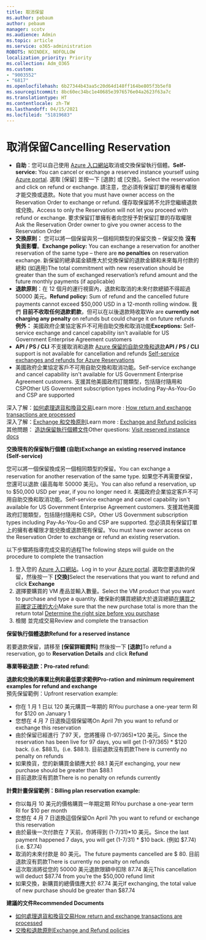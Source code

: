 ```yaml
---
title: 取消保留
ms.author: pebaum
author: pebaum
manager: scotv
ms.audience: Admin
ms.topic: article
ms.service: o365-administration
ROBOTS: NOINDEX, NOFOLLOW
localization_priority: Priority
ms.collection: Adm_O365
ms.custom:
- "9003552"
- "6817"
ms.openlocfilehash: 6b27344b43aa5c20d64d148ff164be805f3b5ef8
ms.sourcegitcommit: 8bc60ec34bc1e40685e3976576e04a2623f63a7c
ms.translationtype: HT
ms.contentlocale: zh-TW
ms.lasthandoff: 04/15/2021
ms.locfileid: "51819683"
---
```

# <a name="cancelling-reservation"></a><span data-ttu-id="be959-102">取消保留</span><span class="sxs-lookup"><span data-stu-id="be959-102">Cancelling Reservation</span></span>

- <span data-ttu-id="be959-103">**自助**：您可以自己使用 [Azure 入口網站](https://portal.azure.com/#blade/Microsoft_Azure_Reservations/ReservationsBrowseBlade)取消或交換保留執行個體。</span><span class="sxs-lookup"><span data-stu-id="be959-103">**Self-service:** You can cancel or exchange a reserved instance yourself using [Azure portal](https://portal.azure.com/#blade/Microsoft_Azure_Reservations/ReservationsBrowseBlade).</span></span> <span data-ttu-id="be959-104">選取 [保留] 並按一下 [退款] 或 [交換]。</span><span class="sxs-lookup"><span data-stu-id="be959-104">Select the reservation and click on refund or exchange.</span></span> <span data-ttu-id="be959-105">請注意，您必須有保留訂單的擁有者權限才能交換或退款。</span><span class="sxs-lookup"><span data-stu-id="be959-105">Note that you must have owner access on the Reservation Order to exchange or refund.</span></span> <span data-ttu-id="be959-106">僅存取保留將不允許您繼續退款或兌換。</span><span class="sxs-lookup"><span data-stu-id="be959-106">Access to only the Reservation will not let you proceed with refund or exchange.</span></span> <span data-ttu-id="be959-107">要求保留訂單擁有者向您授予對保留訂單的存取權限</span><span class="sxs-lookup"><span data-stu-id="be959-107">Ask the Reservation Order owner to give you owner access to the Reservation Order</span></span>
- <span data-ttu-id="be959-108">**交換原則：** 您可以將一個保留與另一個相同類型的保留交換 – 保留交換 **沒有負面影響**。</span><span class="sxs-lookup"><span data-stu-id="be959-108">**Exchange policy:** You can exchange a reservation for another reservation of the same type – there are **no penalties** on reservation exchange.</span></span> <span data-ttu-id="be959-109">新保留的總承諾金額應大於兌換保留的退款金額和未來每月付款的總和 (如適用)</span><span class="sxs-lookup"><span data-stu-id="be959-109">The total commitment with new reservation should be greater than the sum of exchanged reservation’s refund amount and the future monthly payments (if applicable)</span></span>
- <span data-ttu-id="be959-110">**退款原則**：在 12 個月的運行視窗內，退款和取消的未來付款總額不得超過 50000 美元。</span><span class="sxs-lookup"><span data-stu-id="be959-110">**Refund policy:** Sum of refund and the cancelled future payments cannot exceed $50,000 USD in a 12-month rolling window.</span></span> <span data-ttu-id="be959-111">我們 **目前不收取任何退款罰款**，但可以在以後退款時收取</span><span class="sxs-lookup"><span data-stu-id="be959-111">We are **currently not charging any penalty** on refunds but could charge it on future refunds</span></span>  
    <span data-ttu-id="be959-112">**例外：** 美國政府企業協定客戶不可用自助交換和取消功能</span><span class="sxs-lookup"><span data-stu-id="be959-112">**Exceptions:** Self-service exchange and cancel capability isn't available for US Government Enterprise Agreement customers</span></span>
- <span data-ttu-id="be959-113">**API / PS / CLI** 不支援取消和退款 [Azure 保留的自助兌換和退款](https://docs.microsoft.com/azure/cost-management-billing/reservations/exchange-and-refund-azure-reservations?WT.mc_id=Portal-Microsoft_Azure_Support)</span><span class="sxs-lookup"><span data-stu-id="be959-113">**API / PS / CLI** support is not available for cancellation and refunds [Self-service exchanges and refunds for Azure Reservations](https://docs.microsoft.com/azure/cost-management-billing/reservations/exchange-and-refund-azure-reservations?WT.mc_id=Portal-Microsoft_Azure_Support)</span></span>
- <span data-ttu-id="be959-114">美國政府企業協定客戶不可用自助交換和取消功能。</span><span class="sxs-lookup"><span data-stu-id="be959-114">Self-service exchange and cancel capability isn't available for US Government Enterprise Agreement customers.</span></span> <span data-ttu-id="be959-115">支援其他美國政府訂閱類型，包括隨付隨用和 CSP</span><span class="sxs-lookup"><span data-stu-id="be959-115">Other US Government subscription types including Pay-As-You-Go and CSP are supported</span></span>

<span data-ttu-id="be959-116">深入了解：[如何處理退貨和換貨交易](https://docs.microsoft.com/azure/billing/billing-azure-reservations-self-service-exchange-and-refund?WT.mc_id=Portal-Microsoft_Azure_Support#how-return-and-exchange-transactions-are-processed)</span><span class="sxs-lookup"><span data-stu-id="be959-116">Learn more : [How return and exchange transactions are processed](https://docs.microsoft.com/azure/billing/billing-azure-reservations-self-service-exchange-and-refund?WT.mc_id=Portal-Microsoft_Azure_Support#how-return-and-exchange-transactions-are-processed)</span></span>  
<span data-ttu-id="be959-117">深入了解：[Exchange 和交換原則](https://docs.microsoft.com/azure/billing/billing-azure-reservations-self-service-exchange-and-refund?WT.mc_id=Portal-Microsoft_Azure_Support#exchange-policies)</span><span class="sxs-lookup"><span data-stu-id="be959-117">Learn more : [Exchange and Refund policies](https://docs.microsoft.com/azure/billing/billing-azure-reservations-self-service-exchange-and-refund?WT.mc_id=Portal-Microsoft_Azure_Support#exchange-policies)</span></span>  
<span data-ttu-id="be959-118">其他問題： [造訪保留執行個體文件](https://docs.microsoft.com/azure/billing/billing-save-compute-costs-reservations?WT.mc_id=Portal-Microsoft_Azure_Support)</span><span class="sxs-lookup"><span data-stu-id="be959-118">Other questions: [Visit reserved instance docs](https://docs.microsoft.com/azure/billing/billing-save-compute-costs-reservations?WT.mc_id=Portal-Microsoft_Azure_Support)</span></span>

<span data-ttu-id="be959-119">**交換現有的保留執行個體 (自助)**</span><span class="sxs-lookup"><span data-stu-id="be959-119">**Exchange an existing reserved instance (Self-service)**</span></span>

<span data-ttu-id="be959-120">您可以將一個保留換成另一個相同類型的保留。</span><span class="sxs-lookup"><span data-stu-id="be959-120">You can exchange a reservation for another reservation of the same type.</span></span> <span data-ttu-id="be959-121">如果您不再需要保留，您還可以退款 (最高每年 50000 美元)。</span><span class="sxs-lookup"><span data-stu-id="be959-121">You can also refund a reservation, up to $50,000 USD per year, if you no longer need it.</span></span> <span data-ttu-id="be959-122">美國政府企業協定客戶不可用自助交換和取消功能。</span><span class="sxs-lookup"><span data-stu-id="be959-122">Self-service exchange and cancel capability isn't available for US Government Enterprise Agreement customers.</span></span> <span data-ttu-id="be959-123">支援其他美國政府訂閱類型，包括隨付隨用和 CSP。</span><span class="sxs-lookup"><span data-stu-id="be959-123">Other US Government subscription types including Pay-As-You-Go and CSP are supported.</span></span> <span data-ttu-id="be959-124">您必須具有保留訂單上的擁有者權限才能兌換或退款現有保留。</span><span class="sxs-lookup"><span data-stu-id="be959-124">You must have owner access on the Reservation Order to exchange or refund an existing reservation.</span></span>

<span data-ttu-id="be959-125">以下步驟將指導完成交易的過程</span><span class="sxs-lookup"><span data-stu-id="be959-125">The following steps will guide on the procedure to complete the transaction</span></span>

1. <span data-ttu-id="be959-126">登入您的 [Azure 入口網站](https://portal.azure.com/#blade/Microsoft_Azure_Reservations/ReservationsBrowseBlade)。</span><span class="sxs-lookup"><span data-stu-id="be959-126">Log in to your [Azure portal](https://portal.azure.com/#blade/Microsoft_Azure_Reservations/ReservationsBrowseBlade).</span></span> <span data-ttu-id="be959-127">選取您要退款的保留，然後按一下 **[交換]**</span><span class="sxs-lookup"><span data-stu-id="be959-127">Select the reservations that you want to refund and click **Exchange**</span></span>
2. <span data-ttu-id="be959-128">選擇要購買的 VM 產品並輸入數量。</span><span class="sxs-lookup"><span data-stu-id="be959-128">Select the VM product that you want to purchase and type a quantity.</span></span> <span data-ttu-id="be959-129">確保新的購買總額大於退貨總額[在購買之前確定正確的大小](https://docs.microsoft.com/azure/virtual-machines/windows/prepay-reserved-vm-instances?WT.mc_id=Portal-Microsoft_Azure_Support#determine-the-right-vm-size-before-you-buy)</span><span class="sxs-lookup"><span data-stu-id="be959-129">Make sure that the new purchase total is more than the return total [Determine the right size before you purchase](https://docs.microsoft.com/azure/virtual-machines/windows/prepay-reserved-vm-instances?WT.mc_id=Portal-Microsoft_Azure_Support#determine-the-right-vm-size-before-you-buy)</span></span>
3. <span data-ttu-id="be959-130">檢閱 並完成交易</span><span class="sxs-lookup"><span data-stu-id="be959-130">Review and complete the transaction</span></span>

<span data-ttu-id="be959-131">**保留執行個體退款**</span><span class="sxs-lookup"><span data-stu-id="be959-131">**Refund for a reserved instance**</span></span>

<span data-ttu-id="be959-132">若要退款保留，請移至 **[保留詳細資料]** 然後按一下 **[退款]**</span><span class="sxs-lookup"><span data-stu-id="be959-132">To refund a reservation, go to **Reservation Details** and click **Refund**</span></span>

<span data-ttu-id="be959-133">**專業等級退款：**</span><span class="sxs-lookup"><span data-stu-id="be959-133">**Pro-rated refund:**</span></span>

<span data-ttu-id="be959-134">**退款和兌換的專業比例和最低要求範例**</span><span class="sxs-lookup"><span data-stu-id="be959-134">**Pro-ration and minimum requirement examples for refund and exchange**</span></span>  
<span data-ttu-id="be959-135">預先保留範例：</span><span class="sxs-lookup"><span data-stu-id="be959-135">Upfront reservation example:</span></span>

- <span data-ttu-id="be959-136">你在 1 月 1 日以 120 美元購買一年期的 RI</span><span class="sxs-lookup"><span data-stu-id="be959-136">You purchase a one-year term RI for $120 on January 1</span></span>
- <span data-ttu-id="be959-137">您想在 4 月 7 日退換這個保留嗎</span><span class="sxs-lookup"><span data-stu-id="be959-137">On April 7th you want to refund or exchange this reservation</span></span>
- <span data-ttu-id="be959-138">由於保留已經進行 了97 天，您將獲得 (1-97/365)\*120 美元。</span><span class="sxs-lookup"><span data-stu-id="be959-138">Since the reservation has been live for 97 days, you will get (1-97/365) \* $120 back.</span></span> <span data-ttu-id="be959-139">(i.e. $88.1)。</span><span class="sxs-lookup"><span data-stu-id="be959-139">(i.e. $88.1).</span></span> <span data-ttu-id="be959-140">目前退款沒有罰款</span><span class="sxs-lookup"><span data-stu-id="be959-140">There is currently no penalty on refunds</span></span>
- <span data-ttu-id="be959-141">如果換貨，您的新購買金額應大於 88.1 美元</span><span class="sxs-lookup"><span data-stu-id="be959-141">If exchanging, your new purchase should be greater than $88.1</span></span>
- <span data-ttu-id="be959-142">目前退款沒有罰款</span><span class="sxs-lookup"><span data-stu-id="be959-142">There is no penalty on refunds currently</span></span>

<span data-ttu-id="be959-143">**計費計畫保留範例：**</span><span class="sxs-lookup"><span data-stu-id="be959-143">**Billing plan reservation example:**</span></span>

- <span data-ttu-id="be959-144">你以每月 10 美元的價格購買一年期定期 RI</span><span class="sxs-lookup"><span data-stu-id="be959-144">You purchase a one-year term RI for $10 per month</span></span>
- <span data-ttu-id="be959-145">您想在 4 月 7 日退換這個保留</span><span class="sxs-lookup"><span data-stu-id="be959-145">On April 7th you want to refund or exchange this reservation</span></span>
- <span data-ttu-id="be959-146">由於最後一次付款在 7 天前，你將得到 (1-7/31)\*10 美元。</span><span class="sxs-lookup"><span data-stu-id="be959-146">Since the last payment happened 7 days, you will get (1-7/31) \* $10 back.</span></span> <span data-ttu-id="be959-147">(例如 $7.74)</span><span class="sxs-lookup"><span data-stu-id="be959-147">(i.e. $7.74)</span></span>
- <span data-ttu-id="be959-148">取消的未來付款是 80 美元。</span><span class="sxs-lookup"><span data-stu-id="be959-148">The future payments cancelled are $ 80.</span></span> <span data-ttu-id="be959-149">目前退款沒有罰款</span><span class="sxs-lookup"><span data-stu-id="be959-149">There is currently no penalty on refunds</span></span>
- <span data-ttu-id="be959-150">這次取消將從您的 50000 美元退款限額中扣除 87.74 美元</span><span class="sxs-lookup"><span data-stu-id="be959-150">This cancellation will deduct $87.74 from you’re the $50,000 refund limit</span></span>
- <span data-ttu-id="be959-151">如果交換，新購買的總價值應大於 87.74 美元</span><span class="sxs-lookup"><span data-stu-id="be959-151">If exchanging, the total value of new purchase should be greater than $87.74</span></span>

<span data-ttu-id="be959-152">**建議的文件**</span><span class="sxs-lookup"><span data-stu-id="be959-152">**Recommended Documents**</span></span>

- [<span data-ttu-id="be959-153">如何處理退貨和換貨交易</span><span class="sxs-lookup"><span data-stu-id="be959-153">How return and exchange transactions are processed</span></span>](https://docs.microsoft.com/azure/billing/billing-azure-reservations-self-service-exchange-and-refund?WT.mc_id=Portal-Microsoft_Azure_Support#how-return-and-exchange-transactions-are-processed)
- [<span data-ttu-id="be959-154">交換和退款原則</span><span class="sxs-lookup"><span data-stu-id="be959-154">Exchange and Refund policies</span></span>](https://docs.microsoft.com/azure/billing/billing-azure-reservations-self-service-exchange-and-refund?WT.mc_id=Portal-Microsoft_Azure_Support#exchange-policies)